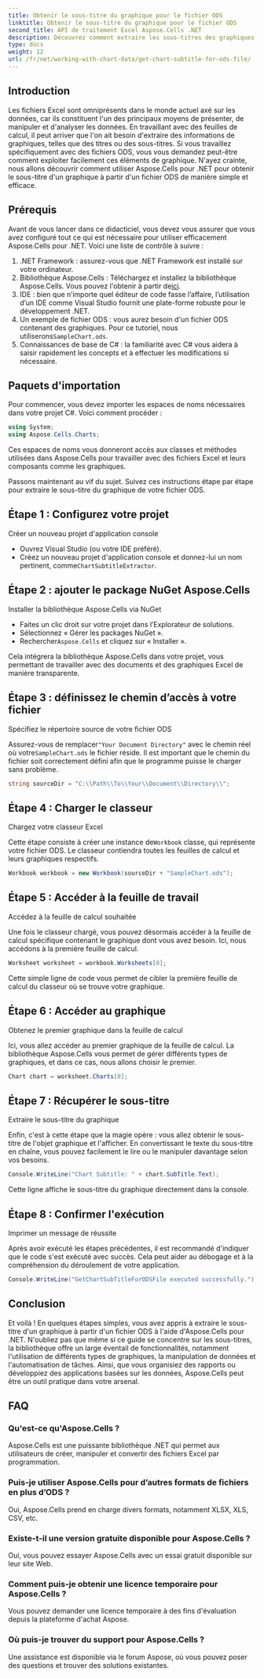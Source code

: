 ```yaml
---
title: Obtenir le sous-titre du graphique pour le fichier ODS
linktitle: Obtenir le sous-titre du graphique pour le fichier ODS
second_title: API de traitement Excel Aspose.Cells .NET
description: Découvrez comment extraire les sous-titres des graphiques à partir de fichiers ODS à l'aide d'Aspose.Cells pour .NET grâce à ce guide détaillé étape par étape. Idéal pour les développeurs.
type: docs
weight: 12
url: /fr/net/working-with-chart-data/get-chart-subtitle-for-ods-file/
---
```

## Introduction

Les fichiers Excel sont omniprésents dans le monde actuel axé sur les données, car ils constituent l'un des principaux moyens de présenter, de manipuler et d'analyser les données. En travaillant avec des feuilles de calcul, il peut arriver que l'on ait besoin d'extraire des informations de graphiques, telles que des titres ou des sous-titres. Si vous travaillez spécifiquement avec des fichiers ODS, vous vous demandez peut-être comment exploiter facilement ces éléments de graphique. N'ayez crainte, nous allons découvrir comment utiliser Aspose.Cells pour .NET pour obtenir le sous-titre d'un graphique à partir d'un fichier ODS de manière simple et efficace.

## Prérequis

Avant de vous lancer dans ce didacticiel, vous devez vous assurer que vous avez configuré tout ce qui est nécessaire pour utiliser efficacement Aspose.Cells pour .NET. Voici une liste de contrôle à suivre :

1. .NET Framework : assurez-vous que .NET Framework est installé sur votre ordinateur. 
2.  Bibliothèque Aspose.Cells : Téléchargez et installez la bibliothèque Aspose.Cells. Vous pouvez l'obtenir à partir de[ici](https://releases.aspose.com/cells/net/).
3. IDE : bien que n’importe quel éditeur de code fasse l’affaire, l’utilisation d’un IDE comme Visual Studio fournit une plate-forme robuste pour le développement .NET.
4. Un exemple de fichier ODS : vous aurez besoin d'un fichier ODS contenant des graphiques. Pour ce tutoriel, nous utiliserons`SampleChart.ods`.
5. Connaissances de base de C# : la familiarité avec C# vous aidera à saisir rapidement les concepts et à effectuer les modifications si nécessaire.

## Paquets d'importation

Pour commencer, vous devez importer les espaces de noms nécessaires dans votre projet C#. Voici comment procéder :

```csharp
using System;
using Aspose.Cells.Charts;
```

Ces espaces de noms vous donneront accès aux classes et méthodes utilisées dans Aspose.Cells pour travailler avec des fichiers Excel et leurs composants comme les graphiques.

Passons maintenant au vif du sujet. Suivez ces instructions étape par étape pour extraire le sous-titre du graphique de votre fichier ODS.

## Étape 1 : Configurez votre projet

Créer un nouveau projet d'application console

- Ouvrez Visual Studio (ou votre IDE préféré).
-  Créez un nouveau projet d'application console et donnez-lui un nom pertinent, comme`ChartSubtitleExtractor`.

## Étape 2 : ajouter le package NuGet Aspose.Cells

Installer la bibliothèque Aspose.Cells via NuGet

- Faites un clic droit sur votre projet dans l’Explorateur de solutions.
- Sélectionnez « Gérer les packages NuGet ».
-  Rechercher`Aspose.Cells` et cliquez sur « Installer ».

Cela intégrera la bibliothèque Aspose.Cells dans votre projet, vous permettant de travailler avec des documents et des graphiques Excel de manière transparente.

## Étape 3 : définissez le chemin d’accès à votre fichier

Spécifiez le répertoire source de votre fichier ODS

 Assurez-vous de remplacer`"Your Document Directory"` avec le chemin réel où votre`SampleChart.ods` le fichier réside. Il est important que le chemin du fichier soit correctement défini afin que le programme puisse le charger sans problème.

```csharp
string sourceDir = "C:\\Path\\To\\Your\\Document\\Directory\\";
```

## Étape 4 : Charger le classeur

Chargez votre classeur Excel

 Cette étape consiste à créer une instance de`Workbook` classe, qui représente votre fichier ODS. Le classeur contiendra toutes les feuilles de calcul et leurs graphiques respectifs.

```csharp
Workbook workbook = new Workbook(sourceDir + "SampleChart.ods");
```

## Étape 5 : Accéder à la feuille de travail

Accédez à la feuille de calcul souhaitée

Une fois le classeur chargé, vous pouvez désormais accéder à la feuille de calcul spécifique contenant le graphique dont vous avez besoin. Ici, nous accédons à la première feuille de calcul.

```csharp
Worksheet worksheet = workbook.Worksheets[0];
```

Cette simple ligne de code vous permet de cibler la première feuille de calcul du classeur où se trouve votre graphique.

## Étape 6 : Accéder au graphique

Obtenez le premier graphique dans la feuille de calcul

Ici, vous allez accéder au premier graphique de la feuille de calcul. La bibliothèque Aspose.Cells vous permet de gérer différents types de graphiques, et dans ce cas, nous allons choisir le premier.

```csharp
Chart chart = worksheet.Charts[0];
```

## Étape 7 : Récupérer le sous-titre

Extraire le sous-titre du graphique

Enfin, c'est à cette étape que la magie opère : vous allez obtenir le sous-titre de l'objet graphique et l'afficher. En convertissant le texte du sous-titre en chaîne, vous pouvez facilement le lire ou le manipuler davantage selon vos besoins.

```csharp
Console.WriteLine("Chart Subtitle: " + chart.SubTitle.Text);
```

Cette ligne affiche le sous-titre du graphique directement dans la console.

## Étape 8 : Confirmer l'exécution

Imprimer un message de réussite

Après avoir exécuté les étapes précédentes, il est recommandé d'indiquer que le code s'est exécuté avec succès. Cela peut aider au débogage et à la compréhension du déroulement de votre application.

```csharp
Console.WriteLine("GetChartSubTitleForODSFile executed successfully.");
```

## Conclusion

Et voilà ! En quelques étapes simples, vous avez appris à extraire le sous-titre d'un graphique à partir d'un fichier ODS à l'aide d'Aspose.Cells pour .NET. N'oubliez pas que même si ce guide se concentre sur les sous-titres, la bibliothèque offre un large éventail de fonctionnalités, notamment l'utilisation de différents types de graphiques, la manipulation de données et l'automatisation de tâches. Ainsi, que vous organisiez des rapports ou développiez des applications basées sur les données, Aspose.Cells peut être un outil pratique dans votre arsenal.

## FAQ

### Qu'est-ce qu'Aspose.Cells ?
Aspose.Cells est une puissante bibliothèque .NET qui permet aux utilisateurs de créer, manipuler et convertir des fichiers Excel par programmation.

### Puis-je utiliser Aspose.Cells pour d’autres formats de fichiers en plus d’ODS ?
Oui, Aspose.Cells prend en charge divers formats, notamment XLSX, XLS, CSV, etc.

### Existe-t-il une version gratuite disponible pour Aspose.Cells ?
Oui, vous pouvez essayer Aspose.Cells avec un essai gratuit disponible sur leur site Web.

### Comment puis-je obtenir une licence temporaire pour Aspose.Cells ?
Vous pouvez demander une licence temporaire à des fins d'évaluation depuis la plateforme d'achat Aspose.

### Où puis-je trouver du support pour Aspose.Cells ?
Une assistance est disponible via le forum Aspose, où vous pouvez poser des questions et trouver des solutions existantes.